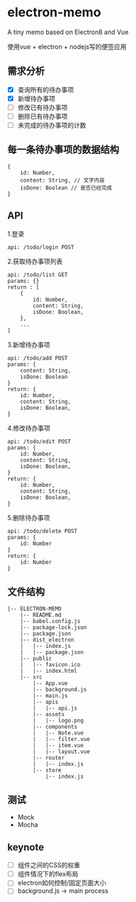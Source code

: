 # electron-memo
A tiny memo based on Electron8 and Vue

使用vue + electron + nodejs写的便签应用


## 需求分析
- [x] 查询所有的待办事项
- [x] 新增待办事项
- [ ] 修改已有待办事项
- [ ] 删除已有待办事项
- [ ] 未完成的待办事项的计数

## 每一条待办事项的数据结构
```
{
    id: Number,
    content: String, // 文字内容
    isDone: Boolean // 是否已经完成
}
```

## API
1.登录
```
api: /todo/login POST
```
2.获取待办事项列表
```
api: /todo/list GET
params: {}
return : [
    {
        id: Number,
        content: String,
        isDone: Boolean,
    }, 
    ...
]
```
3.新增待办事项
```
api: /todo/add POST
params: {
    content: String,
    isDone: Boolean
}
return: {
    id: Number,
    content: String,
    isDone: Boolean,
}
```
4.修改待办事项
```
api: /todo/edit POST
params: {
    id: Number,
    content: String,
    isDone: Boolean,
}
return: {
    id: Number,
    content: String,
    isDone: Boolean,
}
```
5.删除待办事项
```
api: /todo/delete POST
params: {
    id: Number
}
return: {
    id: Number
}
```

## 文件结构
```
|-- ELECTRON-MEMO
    |-- README.md
    |-- babel.config.js
    |-- package-lock.json
    |-- package.json
    |-- dist_electron
    |   |-- index.js
    |   |-- package.json
    |-- public
    |   |-- favicon.ico
    |   |-- index.html
    |-- src
        |-- App.vue
        |-- background.js
        |-- main.js
        |-- apis
        |   |-- api.js
        |-- assets
        |   |-- logo.png
        |-- components
        |   |-- Note.vue
        |   |-- filter.vue
        |   |-- item.vue
        |   |-- layout.vue
        |-- router
        |   |-- index.js
        |-- store
            |-- index.js
```

## 测试
- Mock
- Mocha

## keynote
- [ ] 组件之间的CSS的权重
- [ ] 组件情况下的flex布局
- [ ] electron如何控制/固定页面大小
- [ ] background.js -> main process
